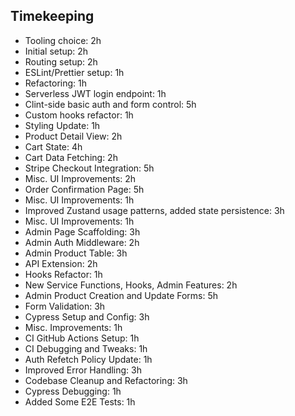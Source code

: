 ## Timekeeping

- Tooling choice: 2h
- Initial setup: 2h
- Routing setup: 2h
- ESLint/Prettier setup: 1h
- Refactoring: 1h
- Serverless JWT login endpoint: 1h
- Clint-side basic auth and form control: 5h
- Custom hooks refactor: 1h
- Styling Update: 1h
- Product Detail View: 2h
- Cart State: 4h
- Cart Data Fetching: 2h
- Stripe Checkout Integration: 5h
- Misc. UI Improvements: 2h
- Order Confirmation Page: 5h
- Misc. UI Improvements: 1h
- Improved Zustand usage patterns, added state persistence: 3h
- Misc. UI Improvements: 1h
- Admin Page Scaffolding: 3h
- Admin Auth Middleware: 2h
- Admin Product Table: 3h
- API Extension: 2h
- Hooks Refactor: 1h
- New Service Functions, Hooks, Admin Features: 2h
- Admin Product Creation and Update Forms: 5h
- Form Validation: 3h
- Cypress Setup and Config: 3h
- Misc. Improvements: 1h
- CI GitHub Actions Setup: 1h
- CI Debugging and Tweaks: 1h
- Auth Refetch Policy Update: 1h
- Improved Error Handling: 3h
- Codebase Cleanup and Refactoring: 3h
- Cypress Debugging: 1h
- Added Some E2E Tests: 1h
